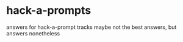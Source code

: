 # hack-a-prompts

answers for hack-a-prompt tracks
maybe not the best answers, but answers nonetheless
